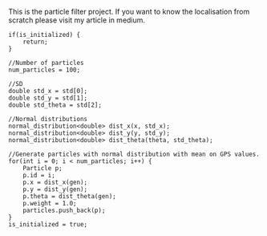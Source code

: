 This is the particle filter project. If you want to know the localisation from scratch please visit my article in medium.

```
if(is_initialized) {
	return;
} 

//Number of particles
num_particles = 100;

//SD
double std_x = std[0];
double std_y = std[1];
double std_theta = std[2];

//Normal distributions
normal_distribution<double> dist_x(x, std_x);
normal_distribution<double> dist_y(y, std_y);
normal_distribution<double> dist_theta(theta, std_theta);

//Generate particles with normal distribution with mean on GPS values.
for(int i = 0; i < num_particles; i++) {
	Particle p;
	p.id = i;
	p.x = dist_x(gen);
	p.y = dist_y(gen);
	p.theta = dist_theta(gen);
	p.weight = 1.0;
	particles.push_back(p);
}
is_initialized = true;
```
